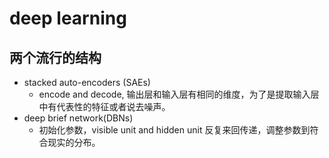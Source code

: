 # deep learning
## 两个流行的结构
- stacked auto-encoders (SAEs)
	- encode and decode, 输出层和输入层有相同的维度，为了是提取输入层中有代表性的特征或者说去噪声。
- deep brief network(DBNs)
	- 初始化参数，visible unit and hidden unit 反复来回传递，调整参数到符合现实的分布。
